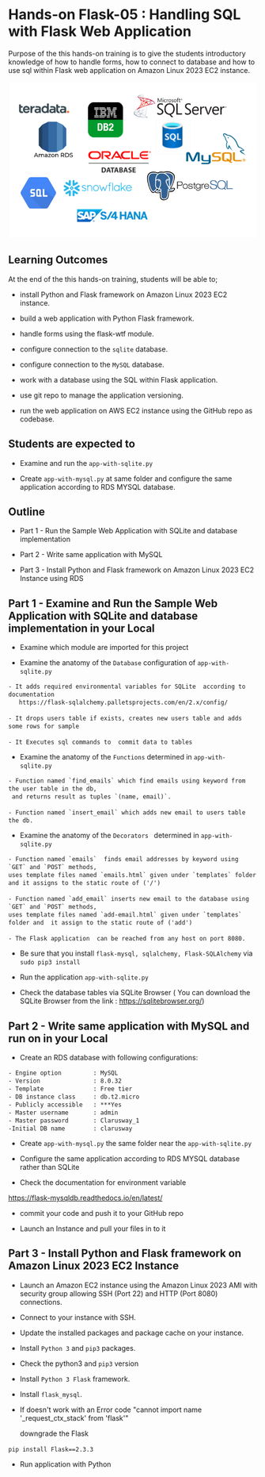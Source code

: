 # Hands-on Flask-05 : Handling SQL with Flask Web Application

Purpose of the this hands-on training is to give the students introductory knowledge of how to handle forms, how to connect to database and how to use sql within Flask web application on Amazon Linux 2023 EC2 instance.

![Databases in Flask](./database.png)

## Learning Outcomes

At the end of the this hands-on training, students will be able to;

- install Python and Flask framework on Amazon Linux 2023 EC2 instance.

- build a web application with Python Flask framework.

- handle forms using the flask-wtf module.

- configure connection to the `sqlite` database.

- configure connection to the `MySQL` database.

- work with a database using the SQL within Flask application.

- use git repo to manage the application versioning.

- run the web application on AWS EC2 instance using the GitHub repo as codebase.

## Students are expected to

- Examine and run the `app-with-sqlite.py`

- Create `app-with-mysql.py` at same folder and configure the same application according to RDS MYSQL database.

## Outline

- Part 1 - Run the Sample Web Application with SQLite and database implementation

- Part 2 - Write same application with MySQL

- Part 3 - Install Python and Flask framework on Amazon Linux 2023 EC2 Instance using RDS

## Part 1 - Examine and Run the Sample Web Application with SQLite and database implementation in your Local

- Examine which module are imported for this project

- Examine the anatomy of the `Database` configuration of `app-with-sqlite.py`

```
- It adds required environmental variables for SQLite  according to documentation
   https://flask-sqlalchemy.palletsprojects.com/en/2.x/config/

- It drops users table if exists, creates new users table and adds some rows for sample

- It Executes sql commands to  commit data to tables

```

- Examine the anatomy of the `Functions` determined in `app-with-sqlite.py`

```
- Function named `find_emails` which find emails using keyword from the user table in the db,
 and returns result as tuples `(name, email)`.

- Function named `insert_email` which adds new email to users table the db.
```

- Examine the anatomy of the `Decorators ` determined in `app-with-sqlite.py`

```
- Function named `emails`  finds email addresses by keyword using `GET` and `POST` methods,
uses template files named `emails.html` given under `templates` folder
and it assigns to the static route of ('/')

- Function named `add_email` inserts new email to the database using `GET` and `POST` methods,
uses template files named `add-email.html` given under `templates` folder and  it assign to the static route of ('add')

- The Flask application  can be reached from any host on port 8080.
```

- Be sure that you install `flask-mysql, sqlalchemy, Flask-SQLAlchemy` via `sudo pip3 install `

- Run the application `app-with-sqlite.py`

- Check the database tables via SQLite Browser ( You can download the SQLite Browser from the link :
  https://sqlitebrowser.org/)

## Part 2 - Write same application with MySQL and run on in your Local

- Create an RDS database with following configurations:

```
- Engine option         : MySQL
- Version               : 8.0.32
- Template              : Free tier
- DB instance class     : db.t2.micro
- Publicly accessible   : ***Yes
- Master username       : admin
- Master password       : Clarusway_1
-Initial DB name        : clarusway

```

- Create `app-with-mysql.py` the same folder near the `app-with-sqlite.py`

- Configure the same application according to RDS MYSQL database rather than SQLite

- Check the documentation for environment variable

https://flask-mysqldb.readthedocs.io/en/latest/

- commit your code and push it to your GitHub repo

- Launch an Instance and pull your files in to it

## Part 3 - Install Python and Flask framework on Amazon Linux 2023 EC2 Instance

- Launch an Amazon EC2 instance using the Amazon Linux 2023 AMI with security group allowing SSH (Port 22) and HTTP (Port 8080) connections.

- Connect to your instance with SSH.

- Update the installed packages and package cache on your instance.

- Install `Python 3` and `pip3` packages.

- Check the python3 and `pip3` version

- Install `Python 3 Flask` framework.

- Install `flask_mysql`.

- If doesn't work with an Error code "cannot import name '\_request_ctx_stack' from 'flask'"

  downgrade the Flask

`pip install Flask==2.3.3`

- Run application with Python
